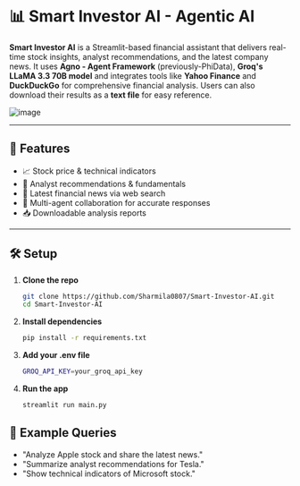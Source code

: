 # 📊 Smart Investor AI - Agentic AI

**Smart Investor AI** is a Streamlit-based financial assistant that delivers real-time stock insights, analyst recommendations, and the latest company news. It uses **Agno - Agent Framework** (previously-PhiData), **Groq's LLaMA 3.3 70B model** and integrates tools like **Yahoo Finance** and **DuckDuckGo** for comprehensive financial analysis. Users can also download their results as a **text file** for easy reference.

![image](https://github.com/user-attachments/assets/678202f6-1b47-44ac-b7f4-19c918f5bb73)

---


## 🚀 Features

- 📈 Stock price & technical indicators  
- 🧠 Analyst recommendations & fundamentals  
- 📰 Latest financial news via web search  
- 🧩 Multi-agent collaboration for accurate responses  
- 📥 Downloadable analysis reports  

---

## 🛠️ Setup

1. **Clone the repo**
   ```bash
   git clone https://github.com/Sharmila0807/Smart-Investor-AI.git
   cd Smart-Investor-AI
2. **Install dependencies**
   ```bash
   pip install -r requirements.txt
3. **Add your .env file**
      ```bash
      GROQ_API_KEY=your_groq_api_key
4. **Run the app**
      ```bash
      streamlit run main.py

## 💬 Example Queries
- "Analyze Apple stock and share the latest news."
- "Summarize analyst recommendations for Tesla."
- "Show technical indicators of Microsoft stock."

